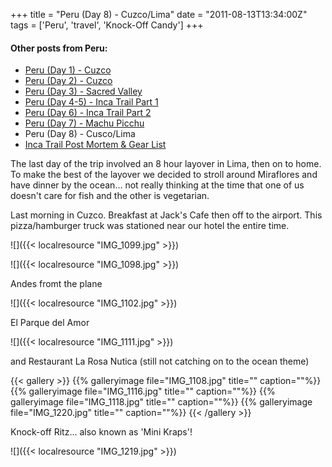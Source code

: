 +++
title = "Peru (Day 8) - Cuzco/Lima"
date = "2011-08-13T13:34:00Z"
tags = ['Peru', 'travel', 'Knock-Off Candy']
+++

#### Other posts from Peru:

  * [Peru (Day 1) - Cuzco](http://www.vincentfilby.com/cuzco-day-1)
  * [Peru (Day 2) - Cuzco](http://www.vincentfilby.com/cuzco-day-2)
  * [Peru (Day 3) - Sacred Valley](http://www.vincentfilby.com/peru-day-3-sacred-valley)
  * [Peru (Day 4-5) - Inca Trail Part 1](http://www.vincentfilby.com/peru-day-4-5-inca-trail-part-1)
  * [Peru (Day 6) - Inca Trail Part 2](http://www.vincentfilby.com/peru-day-6-inca-trail-part-2)
  * [Peru (Day 7) - Machu Picchu](http://www.vincentfilby.com/peru-day-7-machu-picchu)
  * Peru (Day 8) - Cusco/Lima
  * [Inca Trail Post Mortem &amp; Gear List](http://www.vincentfilby.com/inca-trail-post-mortem-gear-list)

The last day of the trip involved an 8 hour layover in Lima, then on to home.
To make the best of the layover we decided to stroll around Miraflores and
have dinner by the ocean... not really thinking at the time that one of us
doesn't care for fish and the other is vegetarian.

Last morning in Cuzco. Breakfast at Jack's Cafe then off to the airport. 
This pizza/hamburger truck was stationed near our hotel the entire time.

![]({{< localresource "IMG_1099.jpg" >}})

![]({{< localresource "IMG_1098.jpg" >}})

Andes fromt the plane

![]({{< localresource "IMG_1102.jpg" >}})

El Parque del Amor

![]({{< localresource "IMG_1111.jpg" >}})

and Restaurant La Rosa Nutica (still not catching on to the ocean theme)

{{< gallery >}} {{% galleryimage file="IMG_1108.jpg" title=""
caption=""%}} {{% galleryimage file="IMG_1116.jpg" title="" caption=""%}} {{%
galleryimage file="IMG_1118.jpg" title="" caption=""%}} {{% galleryimage
file="IMG_1220.jpg" title="" caption=""%}} {{< /gallery >}}

Knock-off Ritz... also known as 'Mini Kraps'!

![]({{< localresource "IMG_1219.jpg" >}})

